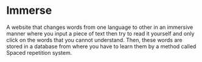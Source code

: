 # Immerse
A website that changes words from one language to other in an immersive manner where you input a piece of text then try to read it yourself and only click on the words that you cannot understand.
Then, these words are stored in a database from where you have to learn them by a method called Spaced repetition system.
